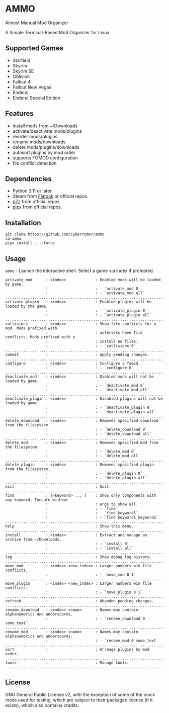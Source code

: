 # AMMO

Almost Manual Mod Organizer

A Simple Terminal-Based Mod Organizer for Linux

## Supported Games

- Starfield
- Skyrim
- Skyrim SE
- Oblivion
- Fallout 4
- Fallout New Vegas
- Enderal
- Enderal Special Edition

## Features

- install mods from ~/Downloads
- activate/deactivate mods/plugins
- reorder mods/plugins
- rename mods/downloads
- delete mods/plugins/downloads
- autosort plugins by mod order
- supports FOMOD configuration
- file conflict detection

## Dependencies

- Python 3.11 or later
- Steam from [Flatpak](https://flathub.org/apps/com.valvesoftware.Steam) or official repos.
- [p7z](https://github.com/p7zip-project/p7zip) from official repos.
- [pipx](https://github.com/pypa/pipx) from official repos.

## Installation

```
git clone https://github.com/cyberrumor/ammo
cd ammo
pipx install . --force
```

## Usage

`ammo` - Launch the interactive shell. Select a game via index if prompted.
```
activate_mod      : <index>             : Enabled mods will be loaded by game.
                  :                     : - `activate_mod 0`
                  :                     : - `activate_mod all`
................................................................................................
activate_plugin   : <index>             : Enabled plugins will be loaded by the game.
                  :                     : - `activate_plugin 0`
                  :                     : - `activate_plugin all`
................................................................................................
collisions        : <index>             : Show file conflicts for a mod. Mods prefixed with
                  :                     : asterisks have file conflicts. Mods prefixed with x
                  :                     : install no files.
                  :                     : - `collisions 0`
................................................................................................
commit            :                     : Apply pending changes.
................................................................................................
configure         : <index>             : Configure a fomod.
                  :                     : - `configure 0`
................................................................................................
deactivate_mod    : <index>             : Diabled mods will not be loaded by game.
                  :                     : - `deactivate_mod 0`
                  :                     : - `deactivate_mod all`
................................................................................................
deactivate_plugin : <index>             : Disabled plugins will not be loaded by game.
                  :                     : - `deactivate_plugin 0`
                  :                     : - `deactivate_plugin all`
................................................................................................
delete_download   : <index>             : Removes specified download from the filesystem.
                  :                     : - `delete_download 0`
                  :                     : - `delete_download all`
................................................................................................
delete_mod        : <index>             : Removes specified mod from the filesystem.
                  :                     : - `delete_mod 0`
                  :                     : - `delete_mod all`
................................................................................................
delete_plugin     : <index>             : Removes specified plugin from the filesystem.
                  :                     : - `delete_plugin 0`
                  :                     : - `delete_plugin all`
................................................................................................
exit              :                     : Quit.
................................................................................................
find              : [<keyword> ... ]    : Show only components with any keyword. Execute without
                  :                     : args to show all.
                  :                     : - `find`
                  :                     : - `find keyword1`
                  :                     : - `find keyword1 keyword2`
................................................................................................
help              :                     : Show this menu.
................................................................................................
install           : <index>             : Extract and manage an archive from ~/Downloads.
                  :                     : - `install 0`
                  :                     : - `install all`
................................................................................................
log               :                     : Show debug log history.
................................................................................................
move_mod          : <index> <new_index> : Larger numbers win file conflicts.
                  :                     : - `move_mod 0 1`
................................................................................................
move_plugin       : <index> <new_index> : Larger numbers win file conflicts.
                  :                     : - `move_plugin 0 1`
................................................................................................
refresh           :                     : Abandon pending changes.
................................................................................................
rename_download   : <index> <name>      : Names may contain alphanumerics and underscores.
                  :                     : - `rename_download 0 some_text`
................................................................................................
rename_mod        : <index> <name>      : Names may contain alphanumerics and underscores.
                  :                     : - `rename_mod 0 some_text`
................................................................................................
sort              :                     : Arrange plugins by mod order.
................................................................................................
tools             :                     : Manage tools.
................................................................................................
```


## License

GNU General Public License v2, with the exception of some of the mock mods used for testing,
which are subject to their packaged license (if it exists), which also contains credits.
